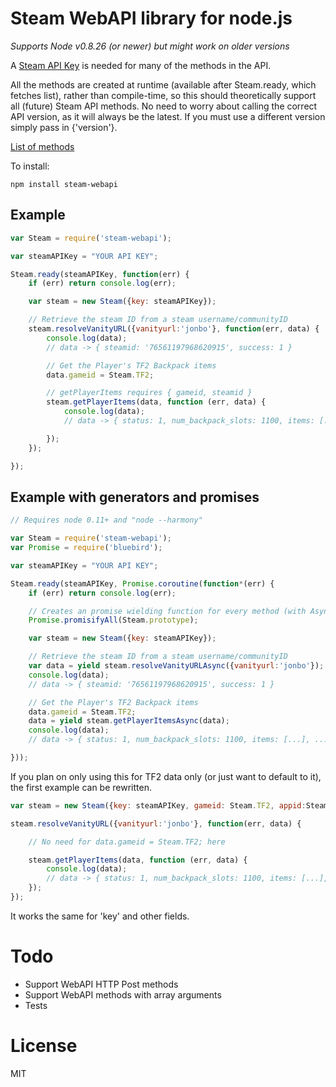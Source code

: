 Steam WebAPI library for node.js
==========================
*Supports Node v0.8.26 (or newer) but might work on older versions*

A [Steam API Key](http://steamcommunity.com/dev/apikey) is needed for many of the methods in the API.

All the methods are created at runtime (available after Steam.ready, which fetches list), rather than compile-time, so this should theoretically support all (future) Steam API methods.
No need to worry about calling the correct API version, as it will always be the latest. If you must use a different version simply pass in {'version'}.


[List of methods](https://github.com/jonbo/node-steam-webapi/blob/master/api_method_list.txt)

To install:

    npm install steam-webapi

## Example

```js
var Steam = require('steam-webapi');

var steamAPIKey = "YOUR API KEY";

Steam.ready(steamAPIKey, function(err) {
    if (err) return console.log(err);

    var steam = new Steam({key: steamAPIKey});

    // Retrieve the steam ID from a steam username/communityID
    steam.resolveVanityURL({vanityurl:'jonbo'}, function(err, data) {
        console.log(data);
        // data -> { steamid: '76561197968620915', success: 1 }

        // Get the Player's TF2 Backpack items
        data.gameid = Steam.TF2;

        // getPlayerItems requires { gameid, steamid }
        steam.getPlayerItems(data, function (err, data) {
            console.log(data);
            // data -> { status: 1, num_backpack_slots: 1100, items: [...], ...}

        });
    });

});
```

## Example with generators and promises

```js
// Requires node 0.11+ and "node --harmony"

var Steam = require('steam-webapi');
var Promise = require('bluebird');

var steamAPIKey = "YOUR API KEY";

Steam.ready(steamAPIKey, Promise.coroutine(function*(err) {
    if (err) return console.log(err);

    // Creates an promise wielding function for every method (with Async attached at the end)
    Promise.promisifyAll(Steam.prototype);

    var steam = new Steam({key: steamAPIKey});

    // Retrieve the steam ID from a steam username/communityID
    var data = yield steam.resolveVanityURLAsync({vanityurl:'jonbo'});
    console.log(data);
    // data -> { steamid: '76561197968620915', success: 1 }

    // Get the Player's TF2 Backpack items
    data.gameid = Steam.TF2;
    data = yield steam.getPlayerItemsAsync(data);
    console.log(data);
    // data -> { status: 1, num_backpack_slots: 1100, items: [...], ...}

}));
```


If you plan on only using this for TF2 data only (or just want to default to it), the first example can be rewritten.

```js
var steam = new Steam({key: steamAPIKey, gameid: Steam.TF2, appid:Steam.TF2});

steam.resolveVanityURL({vanityurl:'jonbo'}, function(err, data) {

    // No need for data.gameid = Steam.TF2; here

    steam.getPlayerItems(data, function (err, data) {
        console.log(data);
        // data -> { status: 1, num_backpack_slots: 1100, items: [...], ...}
    });
});
```

It works the same for 'key' and other fields.

# Todo
* Support WebAPI HTTP Post methods
* Support WebAPI methods with array arguments
* Tests

# License

  MIT